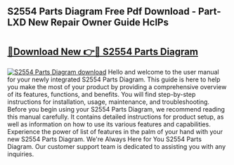 ## S2554 Parts Diagram Free Pdf Download - Part-LXD New Repair Owner Guide HclPs

# <h2><a href="http://dflk7c.blite.top/?on=S2554+Parts+Diagram">🔗Download New 👉🔴 S2554 Parts Diagram</a></h2>

[![S2554 Parts Diagram download](https://i.imgur.com/lujVjoI.png)](http://dflk7c.blite.top/?on=S2554+Parts+Diagram)
Hello and welcome to the user manual for your newly integrated S2554 Parts Diagram. This guide is here to help you make the most of your product by providing a comprehensive overview of its features, functions, and benefits. You will find step-by-step instructions for installation, usage, maintenance, and troubleshooting. Before you begin using your S2554 Parts Diagram, we recommend reading this manual carefully. It contains detailed instructions for product setup, as well as information on how to use its various features and capabilities. Experience the power of list of features in the palm of your hand with your new S2554 Parts Diagram. We're Always Here for You S2554 Parts Diagram. Our customer support team is dedicated to assisting you with any inquiries.
